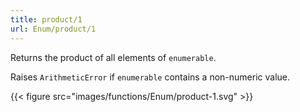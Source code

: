 ```yaml
---
title: product/1
url: Enum/product/1
---
```


Returns the product of all elements of `enumerable`.

Raises `ArithmeticError` if `enumerable` contains a non-numeric value.

{{< figure src="images/functions/Enum/product-1.svg" >}}
